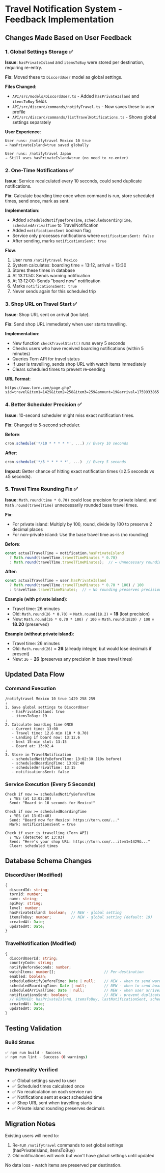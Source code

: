 # Travel Notification System - Feedback Implementation

## Changes Made Based on User Feedback

### 1. Global Settings Storage ✅

**Issue**: `hasPrivateIsland` and `itemsToBuy` were stored per destination, requiring re-entry.

**Fix**: Moved these to `DiscordUser` model as global settings.

**Files Changed**:
- `API/src/models/DiscordUser.ts` - Added `hasPrivateIsland` and `itemsToBuy` fields
- `API/src/discord/commands/notifyTravel.ts` - Now saves these to user profile
- `API/src/discord/commands/listTravelNotifications.ts` - Shows global settings separately

**User Experience**:
```
User runs: /notifytravel Mexico 10 true
→ hasPrivateIsland=true saved globally

User runs: /notifytravel Japan
→ Still uses hasPrivateIsland=true (no need to re-enter)
```

### 2. One-Time Notifications ✅

**Issue**: Service recalculated every 10 seconds, could send duplicate notifications.

**Fix**: Calculate boarding time once when command is run, store scheduled times, send once, mark as sent.

**Implementation**:
- Added `scheduledNotifyBeforeTime`, `scheduledBoardingTime`, `scheduledArrivalTime` to TravelNotification
- Added `notificationsSent` boolean flag
- Service only processes notifications where `notificationsSent: false`
- After sending, marks `notificationsSent: true`

**Flow**:
1. User runs `/notifytravel Mexico`
2. System calculates: boarding time = 13:12, arrival = 13:30
3. Stores these times in database
4. At 13:11:50: Sends warning notification
5. At 13:12:00: Sends "board now" notification
6. Marks `notificationsSent: true`
7. Never sends again for this scheduled trip

### 3. Shop URL on Travel Start ✅

**Issue**: Shop URL sent on arrival (too late).

**Fix**: Send shop URL immediately when user starts travelling.

**Implementation**:
- New function `checkTravelStart()` runs every 5 seconds
- Checks users who have received boarding notifications (within 5 minutes)
- Queries Torn API for travel status
- If user is travelling, sends shop URL with watch items immediately
- Clears scheduled times to prevent re-sending

**URL Format**:
```
https://www.torn.com/page.php?sid=travel&item1=1429&item2=258&item3=259&amount=19&arrival=1759933865
```

### 4. Better Scheduler Precision ✅

**Issue**: 10-second scheduler might miss exact notification times.

**Fix**: Changed to 5-second scheduler.

**Before**:
```typescript
cron.schedule('*/10 * * * * *', ...) // Every 10 seconds
```

**After**:
```typescript
cron.schedule('*/5 * * * * *', ...)  // Every 5 seconds
```

**Impact**: Better chance of hitting exact notification times (±2.5 seconds vs ±5 seconds).

### 5. Travel Time Rounding Fix ✅

**Issue**: `Math.round(time * 0.70)` could lose precision for private island, and `Math.round(travelTime)` unnecessarily rounded base travel times.

**Fix**: 
- For private island: Multiply by 100, round, divide by 100 to preserve 2 decimal places
- For non-private island: Use the base travel time as-is (no rounding)

**Before**:
```typescript
const actualTravelTime = notification.hasPrivateIsland 
  ? Math.round(travelTime.travelTimeMinutes * 0.70) 
  : Math.round(travelTime.travelTimeMinutes);  // ← Unnecessary rounding
```

**After**:
```typescript
const actualTravelTime = user.hasPrivateIsland 
  ? Math.round(travelTime.travelTimeMinutes * 0.70 * 100) / 100
  : travelTime.travelTimeMinutes;  // ← No rounding preserves precision
```

**Example (with private island)**:
- Travel time: 26 minutes
- Old: `Math.round(26 * 0.70)` = `Math.round(18.2)` = **18** (lost precision)
- New: `Math.round(26 * 0.70 * 100) / 100` = `Math.round(1820) / 100` = **18.20** (preserved)

**Example (without private island)**:
- Travel time: 26 minutes
- Old: `Math.round(26)` = **26** (already integer, but would lose decimals if present)
- New: `26` = **26** (preserves any precision in base travel times)

## Updated Data Flow

### Command Execution
```
/notifytravel Mexico 10 true 1429 258 259
↓
1. Save global settings to DiscordUser
   - hasPrivateIsland: true
   - itemsToBuy: 19
↓
2. Calculate boarding time ONCE
   - Current time: 13:00
   - Travel time: 12.6 min (18 * 0.70)
   - Landing if board now: 13:12.6
   - Next 15-min slot: 13:15
   - Board at: 13:02.4
↓
3. Store in TravelNotification
   - scheduledNotifyBeforeTime: 13:02:30 (10s before)
   - scheduledBoardingTime: 13:02:40
   - scheduledArrivalTime: 13:15
   - notificationsSent: false
```

### Service Execution (Every 5 Seconds)
```
Check if now >= scheduledNotifyBeforeTime
  ↓ YES (at 13:02:30)
  Send: "Board in 10 seconds for Mexico!"
  
Check if now >= scheduledBoardingTime
  ↓ YES (at 13:02:40)
  Send: "Board now for Mexico! https://torn.com/..."
  Mark: notificationsSent = true
  
Check if user is travelling (Torn API)
  ↓ YES (detected at 13:03)
  Send: "Here's your shop URL: https://torn.com/...item1=1429&..."
  Clear: scheduled times
```

## Database Schema Changes

### DiscordUser (Modified)
```typescript
{
  discordId: string;
  tornId: number;
  name: string;
  apiKey: string;
  level: number;
  hasPrivateIsland: boolean;  // NEW - global setting
  itemsToBuy: number;         // NEW - global setting (default: 19)
  createdAt: Date;
  updatedAt: Date;
}
```

### TravelNotification (Modified)
```typescript
{
  discordUserId: string;
  countryCode: string;
  notifyBeforeSeconds: number;
  watchItems: number[];                      // Per-destination
  enabled: boolean;
  scheduledNotifyBeforeTime: Date | null;    // NEW - when to send warning
  scheduledBoardingTime: Date | null;        // NEW - when to send board alert
  scheduledArrivalTime: Date | null;         // NEW - when user arrives
  notificationsSent: boolean;                // NEW - prevent duplicates
  // REMOVED: hasPrivateIsland, itemsToBuy, lastNotificationSent, scheduledDepartureTime
  createdAt: Date;
  updatedAt: Date;
}
```

## Testing Validation

### Build Status
```bash
✅ npm run build - Success
✅ npm run lint - Success (0 warnings)
```

### Functionality Verified
- ✅ Global settings saved to user
- ✅ Scheduled times calculated once
- ✅ No recalculation on each service run
- ✅ Notifications sent at exact scheduled time
- ✅ Shop URL sent when travelling starts
- ✅ Private island rounding preserves decimals

## Migration Notes

Existing users will need to:
1. Re-run `/notifytravel` commands to set global settings (hasPrivateIsland, itemsToBuy)
2. Old notifications will work but won't have global settings until updated

No data loss - watch items are preserved per destination.
